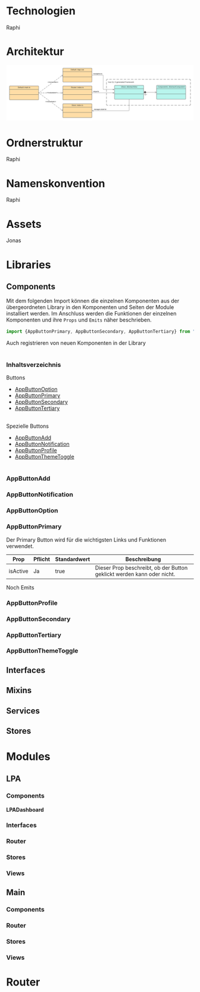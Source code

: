 # Technologien
Raphi

# Architektur
![Image of Architecture](images/frontend_abstract_architecture.png)


# Ordnerstruktur
Raphi

# Namenskonvention
Raphi

# Assets
Jonas

# Libraries
## Components
Mit dem folgenden Import können die einzelnen Komponenten aus der übergeordneten Library in den Komponenten und Seiten der Module installiert werden. Im Anschluss werden die Funktionen der einzelnen Komponenten und ihre `Props` und `Emits` näher beschrieben.
```ts
import {AppButtonPrimary, AppButtonSecondary, AppButtonTertiary} from "./libraries/components"
```

Auch registrieren von neuen Komponenten in der Library
<br/><br/>

### Inhaltsverzeichnis
Buttons
- [AppButtonOption](#appbuttonoption)
- [AppButtonPrimary](#appbuttonprimary)
- [AppButtonSecondary](#appbuttonsecondary)
- [AppButtonTertiary](#appbuttontertiary)
<br/><br/>

Spezielle Buttons
- [AppButtonAdd](#appbuttonadd)
- [AppButtonNotification](#appbuttonnotification)
- [AppButtonProfile](#appbuttonprofile)
- [AppButtonThemeToggle](#appbuttonthemetoggle)
<br/><br/>

### AppButtonAdd
### AppButtonNotification
### AppButtonOption
### AppButtonPrimary
Der Primary Button wird für die wichtigsten Links und Funktionen verwendet.

| Prop | Pflicht | Standardwert | Beschreibung |
|-----------------|---------------------------------------------|-----------------|-----------------|
| isActive | Ja | true | Dieser Prop beschreibt, ob der Button geklickt werden kann oder nicht. |

Noch Emits

### AppButtonProfile
### AppButtonSecondary
### AppButtonTertiary
### AppButtonThemeToggle

## Interfaces

## Mixins

## Services

## Stores

# Modules

## LPA
### Components
#### LPADashboard

### Interfaces

### Router

### Stores

### Views

## Main

### Components

### Router

### Stores

### Views

# Router

